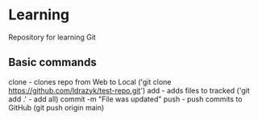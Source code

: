 # Learning

Repository for learning Git

## Basic commands

clone - clones repo from Web to Local ('git clone https://github.com/ldrazyk/test-repo.git')
add - adds files to tracked ('git add .' - add all)
commit -m "File was updated"
push - push commits to GitHub (git push origin main)
